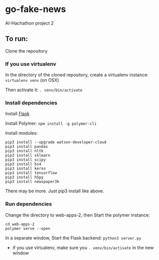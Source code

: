 # go-fake-news
AI-Hachathon project 2

## To run: 
Clone the repository

### If you use virtualenv
In the directory of the cloned repository, create a virtualenv instance: `virtualenv venv` (on OSX)

Then activate it: `. venv/bin/activate`

### Install dependencies
Install [Flask](http://flask.pocoo.org/docs/0.12/installation/)

Install Polymer: `npm install -g polymer-cli`

Install modules: 
```
pip3 install --upgrade watson-developer-cloud
pip3 install pandas
pip3 install nltk
pip3 install sklearn
pip3 install scipy
pip3 install bs4
pip3 install keras
pip3 install tensorflow
pip3 install h5py
pip3 install newspaper3k
```
There may be more. Just pip3 install like above.

### Run dependencies
Change the directory to web-apps-2, then Start the polymer instance: 
```
cd web-apps-2
polymer serve --open
```

In a separate window, Start the Flask backend: `python3 server.py`

* if you use virtualenv, make sure you `. venv/bin/activate` in the new window
